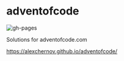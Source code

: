 # adventofcode
![gh-pages](https://github.com/AlexChernov/adventofcode/workflows/gh-pages/badge.svg?branch=master)

Solutions for adventofcode.com

https://alexchernov.github.io/adventofcode/


